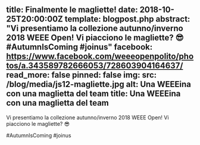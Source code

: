 title: Finalmente le magliette!
date: 2018-10-25T20:00:00Z
template: blogpost.php
abstract: "Vi presentiamo la collezione autunno/inverno 2018 WEEE Open! Vi piacciono le magliette? 😎 #AutumnIsComing #joinus"
facebook: https://www.facebook.com/weeeopenpolito/photos/a.343589782666053/728603904164637/
read_more: false
pinned: false
img:
    src: /blog/media/js12-magliette.jpg
    alt: Una WEEEina con una maglietta del team
    title: Una WEEEina con una maglietta del team
---
Vi presentiamo la collezione autunno/inverno 2018 WEEE Open! Vi piacciono le magliette? 😎

\#AutumnIsComing \#joinus
